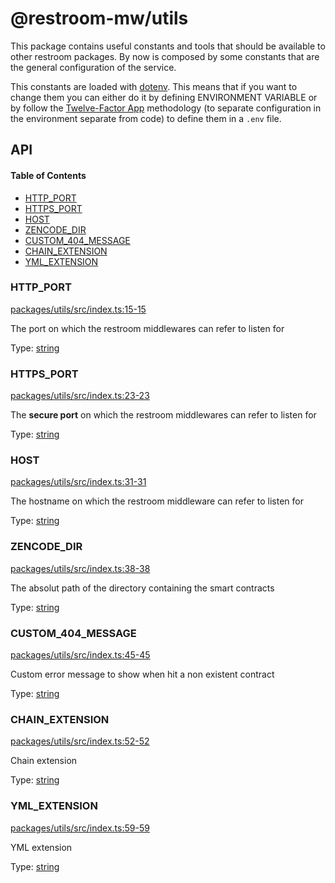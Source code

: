 # @restroom-mw/utils

This package contains useful constants and tools that should be available to other restroom packages.
By now is composed by some constants that are the general configuration of the service.

This constants are loaded with [dotenv](https://github.com/motdotla/dotenv). This means
that if you want to change them you can either do it by defining ENVIRONMENT VARIABLE or
by follow the [Twelve-Factor App](http://12factor.net/config) methodology (to separate
configuration in the environment separate from code) to define them in a `.env` file.

## API

<!-- Generated by documentation.js. Update this documentation by updating the source code. -->

#### Table of Contents

*   [HTTP_PORT](#http_port)
*   [HTTPS_PORT](#https_port)
*   [HOST](#host)
*   [ZENCODE_DIR](#zencode_dir)
*   [CUSTOM\_404\_MESSAGE](#custom\_404\_message)
*   [CHAIN_EXTENSION](#chain_extension)
*   [YML_EXTENSION](#yml_extension)

### HTTP_PORT

[packages/utils/src/index.ts:15-15](https://github.com/albertolerda/restroom-mw/blob/2e3d0baa04a5caeaf6c001e52ae22a24f3b3ee4a/packages/utils/src/index.ts#L15-L15 "Source code on GitHub")

The port on which the restroom middlewares can refer to listen for

Type: [string](https://developer.mozilla.org/docs/Web/JavaScript/Reference/Global_Objects/String)

### HTTPS_PORT

[packages/utils/src/index.ts:23-23](https://github.com/albertolerda/restroom-mw/blob/2e3d0baa04a5caeaf6c001e52ae22a24f3b3ee4a/packages/utils/src/index.ts#L23-L23 "Source code on GitHub")

The **secure port** on which the restroom middlewares can refer to listen for

Type: [string](https://developer.mozilla.org/docs/Web/JavaScript/Reference/Global_Objects/String)

### HOST

[packages/utils/src/index.ts:31-31](https://github.com/albertolerda/restroom-mw/blob/2e3d0baa04a5caeaf6c001e52ae22a24f3b3ee4a/packages/utils/src/index.ts#L31-L31 "Source code on GitHub")

The hostname on which the restroom middleware can refer to listen for

Type: [string](https://developer.mozilla.org/docs/Web/JavaScript/Reference/Global_Objects/String)

### ZENCODE_DIR

[packages/utils/src/index.ts:38-38](https://github.com/albertolerda/restroom-mw/blob/2e3d0baa04a5caeaf6c001e52ae22a24f3b3ee4a/packages/utils/src/index.ts#L38-L38 "Source code on GitHub")

The absolut path of the directory containing the smart contracts

Type: [string](https://developer.mozilla.org/docs/Web/JavaScript/Reference/Global_Objects/String)

### CUSTOM\_404\_MESSAGE

[packages/utils/src/index.ts:45-45](https://github.com/albertolerda/restroom-mw/blob/2e3d0baa04a5caeaf6c001e52ae22a24f3b3ee4a/packages/utils/src/index.ts#L45-L45 "Source code on GitHub")

Custom error message to show when hit a non existent contract

Type: [string](https://developer.mozilla.org/docs/Web/JavaScript/Reference/Global_Objects/String)

### CHAIN_EXTENSION

[packages/utils/src/index.ts:52-52](https://github.com/albertolerda/restroom-mw/blob/2e3d0baa04a5caeaf6c001e52ae22a24f3b3ee4a/packages/utils/src/index.ts#L52-L52 "Source code on GitHub")

Chain extension

Type: [string](https://developer.mozilla.org/docs/Web/JavaScript/Reference/Global_Objects/String)

### YML_EXTENSION

[packages/utils/src/index.ts:59-59](https://github.com/albertolerda/restroom-mw/blob/2e3d0baa04a5caeaf6c001e52ae22a24f3b3ee4a/packages/utils/src/index.ts#L59-L59 "Source code on GitHub")

YML extension

Type: [string](https://developer.mozilla.org/docs/Web/JavaScript/Reference/Global_Objects/String)
